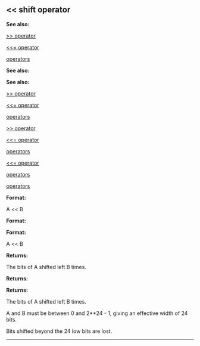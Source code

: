 

 << shift operator
-------------------




**See also:** 


[>> operator](#/operator/%3e%3e) 

[<<= operator](#/operator/%3c%3c=) 

[operators](#/operator) 





**See also:** 

**See also:**

[>> operator](#/operator/%3e%3e) 

[<<= operator](#/operator/%3c%3c=) 

[operators](#/operator) 



[>> operator](#/operator/%3e%3e)

[<<= operator](#/operator/%3c%3c=) 

[operators](#/operator) 


[<<= operator](#/operator/%3c%3c=)

[operators](#/operator) 

[operators](#/operator)


**Format:** 


 A << B
 


**Format:** 

**Format:**

 A << B



**Returns:** 


 The bits of A shifted left B times.
 


**Returns:** 

**Returns:**

 The bits of A shifted left B times.


 A and B must be between 0 and 2\*\*24 - 1, giving an effective
width of 24 bits.




 Bits shifted beyond the 24 low bits are lost.





---


